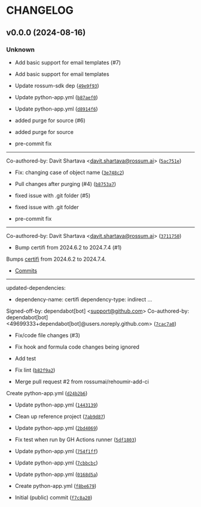 # CHANGELOG

## v0.0.0 (2024-08-16)

### Unknown

* Add basic support for email templates (#7)

* Add basic support for email templates

* Update rossum-sdk dep ([`49e9f93`](https://github.com/rossumai/prd/commit/49e9f9339da1a8330bc94bd06a0e3db23be679ba))

* Update python-app.yml ([`b87aef0`](https://github.com/rossumai/prd/commit/b87aef0817d0461d5b3a09e2557f593b5b4e95aa))

* Update python-app.yml ([`d8914f6`](https://github.com/rossumai/prd/commit/d8914f682a45be567148a6f63cb1481ff04a0815))

* added purge for source (#6)

* added purge for source

* pre-commit fix

---------

Co-authored-by: Davit Shartava &lt;davit.shartava@rossum.ai&gt; ([`5ac751e`](https://github.com/rossumai/prd/commit/5ac751e5c9d673ddcf0deb2e0397b83547b6f7ba))

* Fix: changing case of object name ([`3e748c2`](https://github.com/rossumai/prd/commit/3e748c2950d3aedda34693ab68976ce314e6bb67))

* Pull changes after purging (#4) ([`b8753a7`](https://github.com/rossumai/prd/commit/b8753a75ee63ffb37e42f2ec4fca8375d06d8fd4))

* fixed issue with .git folder (#5)

* fixed issue with .git folder

* pre-commit fix

---------

Co-authored-by: Davit Shartava &lt;davit.shartava@rossum.ai&gt; ([`3711750`](https://github.com/rossumai/prd/commit/37117505c89cd68b95559fdbb465357e731ae66e))

* Bump certifi from 2024.6.2 to 2024.7.4 (#1)

Bumps [certifi](https://github.com/certifi/python-certifi) from 2024.6.2 to 2024.7.4.
- [Commits](https://github.com/certifi/python-certifi/compare/2024.06.02...2024.07.04)

---
updated-dependencies:
- dependency-name: certifi
  dependency-type: indirect
...

Signed-off-by: dependabot[bot] &lt;support@github.com&gt;
Co-authored-by: dependabot[bot] &lt;49699333+dependabot[bot]@users.noreply.github.com&gt; ([`7cac7a0`](https://github.com/rossumai/prd/commit/7cac7a05cd2f838648fc97f91678520562298ee8))

* Fix/code file changes (#3)

* Fix hook and formula code changes being ignored

* Add test

* Fix lint ([`b82f9a2`](https://github.com/rossumai/prd/commit/b82f9a2f6aec19ff6616e2a6f7097c31be81e629))

* Merge pull request #2 from rossumai/rehoumir-add-ci

Create python-app.yml ([`d24b2b6`](https://github.com/rossumai/prd/commit/d24b2b6eb5166b9c7063ecfa5f35695fae560aa3))

* Update python-app.yml ([`1443139`](https://github.com/rossumai/prd/commit/1443139f297e8d1d88233fca69a82b416be4c40f))

* Clean up reference project ([`7ab9d87`](https://github.com/rossumai/prd/commit/7ab9d87b23376562ee37bde9779d36cbf7df95dd))

* Update python-app.yml ([`2bd4069`](https://github.com/rossumai/prd/commit/2bd4069a9a0e9dbf2ce2e13b318b6968bd93e601))

* Fix test when run by GH Actions runner ([`5df1803`](https://github.com/rossumai/prd/commit/5df1803c94a0f04f738db20df125e96c4a5a0ef5))

* Update python-app.yml ([`754f1ff`](https://github.com/rossumai/prd/commit/754f1ffbe04a31a8255e8ae686ecdd4d0229bd8e))

* Update python-app.yml ([`7cbbcbc`](https://github.com/rossumai/prd/commit/7cbbcbce9fe6300b75633a096dc4c3febcaa8a08))

* Update python-app.yml ([`0168d5a`](https://github.com/rossumai/prd/commit/0168d5abbd9c0333e9fe03709c2863541216669a))

* Create python-app.yml ([`f8be679`](https://github.com/rossumai/prd/commit/f8be679e449dbf359c545d5c4cb29d71d89c3a09))

* Initial (public) commit ([`f7c8a20`](https://github.com/rossumai/prd/commit/f7c8a206aa1119ffd04d965a1e987fb2a666b260))
